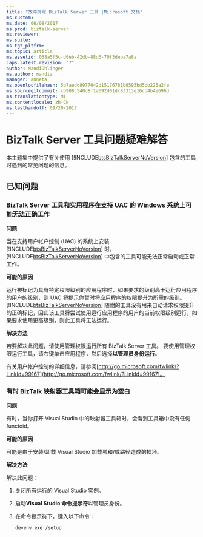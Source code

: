 ```yaml
---
title: "故障排除 BizTalk Server 工具 |Microsoft 文档"
ms.custom: 
ms.date: 06/08/2017
ms.prod: biztalk-server
ms.reviewer: 
ms.suite: 
ms.tgt_pltfrm: 
ms.topic: article
ms.assetid: 038a5f5c-d6eb-42db-88d6-70f3deba7a8a
caps.latest.revision: "7"
author: MandiOhlinger
ms.author: mandia
manager: anneta
ms.openlocfilehash: 5b7aedd8977042d15176781b0595bd5bb225a2fe
ms.sourcegitcommit: cb908c540d8f1a692d01dc8f313e16cb4b4e696d
ms.translationtype: MT
ms.contentlocale: zh-CN
ms.lasthandoff: 09/20/2017
---
```

# <a name="troubleshooting-biztalk-server-tools"></a>BizTalk Server 工具问题疑难解答
本主题集中提供了有关使用 [!INCLUDE[btsBizTalkServerNoVersion](../includes/btsbiztalkservernoversion-md.md)] 包含的工具时遇到的常见问题的信息。  
  
## <a name="known-issues"></a>已知问题  
  
### <a name="biztalk-server-tools-and-utilities-may-not-function-correctly-on-a-windows-system-that-supports-uac"></a>BizTalk Server 工具和实用程序在支持 UAC 的 Windows 系统上可能无法正确工作  
 **问题**  
  
 当在支持用户帐户控制 (UAC) 的系统上安装 [!INCLUDE[btsBizTalkServerNoVersion](../includes/btsbiztalkservernoversion-md.md)] 时，[!INCLUDE[btsBizTalkServerNoVersion](../includes/btsbiztalkservernoversion-md.md)] 中包含的工具可能无法正常启动或正常工作。  
  
 **可能的原因**  
  
 运行被标记为具有特定权限级别的应用程序时，如果要求的级别高于运行应用程序的用户的级别，则 UAC 将提示你暂时将应用程序的权限提升为所需的级别。 [!INCLUDE[btsBizTalkServerNoVersion](../includes/btsbiztalkservernoversion-md.md)] 随附的工具没有用来自动请求权限提升的正确标记，因此该工具将尝试使用运行应用程序的用户的当前权限级别运行，如果要求使用更高级别，则此工具将无法运行。  
  
 **解决方法**  
  
 若要解决此问题，请使用管理权限运行所有 BizTalk Server 工具。 要使用管理权限运行工具，请右键单击应用程序，然后选择**以管理员身份运行**。  
  
 有关用户帐户控制的详细信息，请参阅[http://go.microsoft.com/fwlink/?LinkId=99167](http://go.microsoft.com/fwlink/?LinkId=99167)。  
  
### <a name="sometimes-biztalk-mapper-toolbox-may-appear-empty"></a>有时 BizTalk 映射器工具箱可能会显示为空白  
 **问题**  
  
 有时，当你打开 Visual Studio 中的映射器工具箱时，会看到工具箱中没有任何 functoid。  
  
 **可能的原因**  
  
 可能是由于安装/卸载 Visual Studio 加载项和/或路径造成的损坏。  
  
 **解决方法**  
  
 解决此问题：  
  
1.  关闭所有运行的 Visual Studio 实例。  
  
2.  启动**Visual Studio 命令提示符**以管理员身份。  
  
3.  在命令提示符下，键入以下命令：  
  
    ```  
    devenv.exe /setup  
    ```